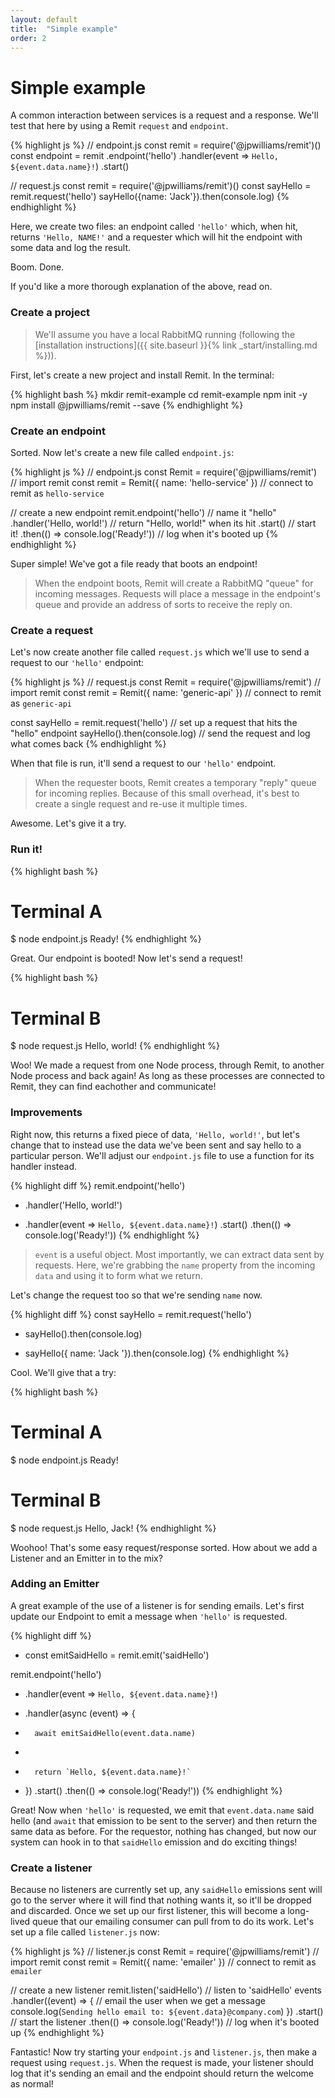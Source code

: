 ```yaml
---
layout: default
title:  "Simple example"
order: 2
---
```

# Simple example

A common interaction between services is a request and a response. We'll test that here by using a Remit `request` and `endpoint`.

{% highlight js %}
// endpoint.js
const remit = require('@jpwilliams/remit')()
const endpoint = remit
  .endpoint('hello')
  .handler(event => `Hello, ${event.data.name}!`)
  .start()

// request.js
const remit = require('@jpwilliams/remit')()
const sayHello = remit.request('hello')
sayHello({name: 'Jack'}).then(console.log)
{% endhighlight %}

Here, we create two files: an endpoint called `'hello'` which, when hit, returns `'Hello, NAME!'` and a requester which will hit the endpoint with some data and log the result.

Boom. Done.

If you'd like a more thorough explanation of the above, read on.

### Create a project

> We'll assume you have a local RabbitMQ running (following the [installation instructions]({{ site.baseurl }}{% link _start/installing.md %})).

First, let's create a new project and install Remit. In the terminal:

{% highlight bash %}
mkdir remit-example
cd remit-example
npm init -y
npm install @jpwilliams/remit --save
{% endhighlight %}


### Create an endpoint

Sorted. Now let's create a new file called `endpoint.js`:

{% highlight js %}
// endpoint.js
const Remit = require('@jpwilliams/remit') // import remit
const remit = Remit({ name: 'hello-service' }) // connect to remit as `hello-service`

// create a new endpoint
remit.endpoint('hello') // name it "hello"
	.handler('Hello, world!') // return "Hello, world!" when its hit
	.start() // start it!
	.then(() => console.log('Ready!')) // log when it's booted up
{% endhighlight %}

Super simple! We've got a file ready that boots an endpoint!

> When the endpoint boots, Remit will create a RabbitMQ "queue" for incoming messages. Requests will place a message in the endpoint's queue and provide an address of sorts to receive the reply on.

### Create a request

Let's now create another file called `request.js` which we'll use to send a request to our `'hello'` endpoint:

{% highlight js %}
// request.js
const Remit = require('@jpwilliams/remit') // import remit
const remit = Remit({ name: 'generic-api' }) // connect to remit as `generic-api`

const sayHello = remit.request('hello') // set up a request that hits the "hello" endpoint
sayHello().then(console.log) // send the request and log what comes back
{% endhighlight %}

When that file is run, it'll send a request to our `'hello'` endpoint.

> When the requester boots, Remit creates a temporary "reply" queue for incoming replies. Because of this small overhead, it's best to create a single request and re-use it multiple times.

Awesome. Let's give it a try.

### Run it!

{% highlight bash %}
# Terminal A
$ node endpoint.js
Ready!
{% endhighlight %}

Great. Our endpoint is booted! Now let's send a request!

{% highlight bash %}
# Terminal B
$ node request.js
Hello, world!
{% endhighlight %}

Woo! We made a request from one Node process, through Remit, to another Node process and back again! As long as these processes are connected to Remit, they can find eachother and communicate!

### Improvements

Right now, this returns a fixed piece of data, `'Hello, world!'`, but let's change that to instead use the data we've been sent and say hello to a particular person. We'll adjust our `endpoint.js` file to use a function for its handler instead.

{% highlight diff %}
remit.endpoint('hello')
-	.handler('Hello, world!')
+	.handler(event => `Hello, ${event.data.name}!`)
	.start()
	.then(() => console.log('Ready!'))
{% endhighlight %}

> `event` is a useful object. Most importantly, we can extract data sent by requests. Here, we're grabbing the `name` property from the incoming `data` and using it to form what we return.

Let's change the request too so that we're sending `name` now.

{% highlight diff %}
const sayHello = remit.request('hello')
- sayHello().then(console.log)
+ sayHello({ name: 'Jack '}).then(console.log)
{% endhighlight %}

Cool. We'll give that a try:

{% highlight bash %}
# Terminal A
$ node endpoint.js
Ready!

# Terminal B
$ node request.js
Hello, Jack!
{% endhighlight %}

Woohoo! That's some easy request/response sorted. How about we add a Listener and an Emitter in to the mix?

### Adding an Emitter

A great example of the use of a listener is for sending emails. Let's first update our Endpoint to emit a message when `'hello'` is requested.

{% highlight diff %}
+ const emitSaidHello = remit.emit('saidHello')

remit.endpoint('hello')
-	.handler(event => `Hello, ${event.data.name}!`)
+	.handler(async (event) => {
+		await emitSaidHello(event.data.name)
+
+		return `Hello, ${event.data.name}!`
+	})
	.start()
	.then(() => console.log('Ready!'))
{% endhighlight %}

Great! Now when `'hello'` is requested, we emit that `event.data.name` said hello (and `await` that emission to be sent to the server) and then return the same data as before. For the requestor, nothing has changed, but now our system can hook in to that `saidHello` emission and do exciting things!

### Create a listener

Because no listeners are currently set up, any `saidHello` emissions sent will go to the server where it will find that nothing wants it, so it'll be dropped and discarded. Once we set up our first listener, this will become a long-lived queue that our emailing consumer can pull from to do its work. Let's set up a file called `listener.js` now:

{% highlight js %}
// listener.js
const Remit = require('@jpwilliams/remit') // import remit
const remit = Remit({ name: 'emailer' }) // connect to remit as `emailer`

// create a new listener
remit.listen('saidHello') // listen to 'saidHello' events
	.handler((event) => {
		// email the user when we get a message
		console.log(`Sending hello email to: ${event.data}@company.com`)
	})
	.start() // start the listener
	.then(() => console.log('Ready!')) // log when it's booted up
{% endhighlight %}

Fantastic! Now try starting your `endpoint.js` and `listener.js`, then make a request using `request.js`. When the request is made, your listener should log that it's sending an email and the endpoint should return the welcome as normal!
